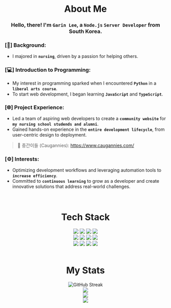 <div align="center">
  
# About Me

</div>

<div align="center">
  
### Hello, there! I'm `Garin Lee`, a `Node.js` `Server Developer` from South Korea.

</div>

### [💉] Background:
- I majored in <b>`nursing`</b>, driven by a passion for helping others.

### [💻] Introduction to Programming:
- My interest in programming sparked when I encountered <b>`Python`</b> in a <b>`liberal arts course`</b>.
- To start web development, I began learning <b>`JavaScript`</b> and <b>`TypeScript`</b>.

### [🌐] Project Experience:
- Led a team of aspiring web developers to create a <b>`community website`</b> for <b>`my nursing school studends and alumni`</b>.
- Gained hands-on experience in the <b>`entire development lifecycle`</b>, from user-centric design to deployment.
> 🔗 중간이들 (Caugannies): https://www.caugannies.com/

### [⚙️] Interests:
- Optimizing development workflows and leveraging automation tools to <b>`increase efficiency`</b>.
- Committed to <b>`continuous learning`</b> to grow as a developer and create innovative solutions that address real-world challenges.

<br>

<div align="center">
  
# Tech Stack

</div>

<div align="center">
  <img src="https://img.shields.io/badge/nodedotjs-5FA04E?style=for-the-badge&logo=nodedotjs&logoColor=white">
  <img src="https://img.shields.io/badge/express-000000?style=for-the-badge&logo=express&logoColor=white">
  <img src="https://img.shields.io/badge/nestjs-E0234E?style=for-the-badge&logo=nestjs&logoColor=white">
  <img src="https://img.shields.io/badge/typescript-3178C6?style=for-the-badge&logo=typescript&logoColor=white">
</div>
<div align="center">
  <img src="https://img.shields.io/badge/mysql-4479A1?style=for-the-badge&logo=mysql&logoColor=white">
  <img src="https://img.shields.io/badge/typeorm-FE0803?style=for-the-badge&logo=typeorm&logoColor=white">
  <img src="https://img.shields.io/badge/mongodb-47A248?style=for-the-badge&logo=mongodb&logoColor=white">
  <img src="https://img.shields.io/badge/mongoose-880000?style=for-the-badge&logo=mongoose&logoColor=white">
<div>
<div align="center">
  <img src="https://img.shields.io/badge/html5-E34F26?style=for-the-badge&logo=html5&logoColor=white">
  <img src="https://img.shields.io/badge/css3-1572B6?style=for-the-badge&logo=css3&logoColor=white">
  <img src="https://img.shields.io/badge/javascript-F7DF1E?style=for-the-badge&logo=javascript&logoColor=white">
  <img src="https://img.shields.io/badge/react-61DAFB?style=for-the-badge&logo=react&logoColor=white">
</div>

<br>
  
<div align="center">
  
# My Stats

</div>

<div align="center">
  <img src="http://github-readme-streak-stats.herokuapp.com?user=devellybutton" alt="GitHub Streak" /><br>
  <img src="https://github-readme-stats.vercel.app/api/top-langs/?username=anuraghazra&layout=donut" /><br>
  <img src="https://github-readme-stats.vercel.app/api?username=devellybutton&hide_rank=true&show_icons=true" /><br>
  <img src="http://mazassumnida.wtf/api/v2/generate_badge?boj=ninano00" /><br>
</div>
